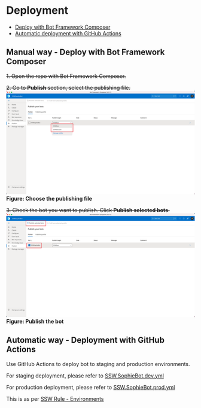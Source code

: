 # Deployment

-   [Deploy with Bot Framework Composer](#deploy-with-bot-framework-composer)
-   [Automatic deployment with GitHub Actions](#automatic-deployment-with-github-actions)

## Manual way - Deploy with Bot Framework Composer

~~1. Open the repo with Bot Framework Composer.~~

~~2. Go to **Publish** section, select the publishing file.~~
   ![composer-choose-publishing-file](images/composer-choose-publishing-file.png)
   **Figure: Choose the publishing file**

~~3. Check the bot you want to publish. Click **Publish selected bots**.~~
   ![publish-the-bot](images/composer-publish-the-bot.png)
   **Figure: Publish the bot**

## Automatic way - Deployment with GitHub Actions

Use GitHub Actions to deploy bot to staging and production environments.

For staging deployment, please refer to [SSW.SophieBot.dev.yml](https://github.com/SSWConsulting/SSW.SophieBot/blob/main/.github/workflows/SSW.SophieBot.dev.yml)

For production deployment, please refer to [SSW.SophieBot.prod.yml](https://github.com/SSWConsulting/SSW.SophieBot/blob/main/.github/workflows/SSW.SophieBot.prod.yml)

This is as per [SSW Rule - Environments](https://www.ssw.com.au/rules/do-you-have-separate-development-testing-and-production-environments)
